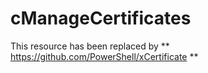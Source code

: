 # cManageCertificates

This resource has been replaced by ** https://github.com/PowerShell/xCertificate **
